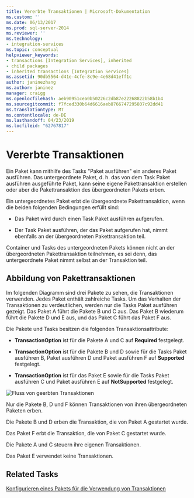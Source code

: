 ```yaml
---
title: Vererbte Transaktionen | Microsoft-Dokumentation
ms.custom: ''
ms.date: 06/13/2017
ms.prod: sql-server-2014
ms.reviewer: ''
ms.technology:
- integration-services
ms.topic: conceptual
helpviewer_keywords:
- transactions [Integration Services], inherited
- child packages
- inherited transactions [Integration Services]
ms.assetid: 90db5564-d41e-4cfe-8c9e-4e68d41eff1c
author: janinezhang
ms.author: janinez
manager: craigg
ms.openlocfilehash: aeb90951cea0b50226c2db87e22268822b58b1b4
ms.sourcegitcommit: f7fced330b64d6616aeb8766747295807c92dd41
ms.translationtype: MT
ms.contentlocale: de-DE
ms.lasthandoff: 04/23/2019
ms.locfileid: "62767817"
---
```

# <a name="inherited-transactions"></a>Vererbte Transaktionen
  Ein Paket kann mithilfe des Tasks "Paket ausführen" ein anderes Paket ausführen. Das untergeordnete Paket, d. h. das von dem Task Paket ausführen ausgeführte Paket, kann seine eigene Pakettransaktion erstellen oder aber die Pakettransaktion des übergeordneten Pakets erben.  
  
 Ein untergeordnetes Paket erbt die übergeordnete Pakettransaktion, wenn die beiden folgenden Bedingungen erfüllt sind:  
  
-   Das Paket wird durch einen Task Paket ausführen aufgerufen.  
  
-   Der Task Paket ausführen, der das Paket aufgerufen hat, nimmt ebenfalls an der übergeordneten Pakettransaktion teil.  
  
 Container und Tasks des untergeordneten Pakets können nicht an der übergeordneten Pakettransaktion teilnehmen, es sei denn, das untergeordnete Paket nimmt selbst an der Transaktion teil.  
  
## <a name="illustration-of-package-transactions"></a>Abbildung von Pakettransaktionen  
 Im folgenden Diagramm sind drei Pakete zu sehen, die Transaktionen verwenden. Jedes Paket enthält zahlreiche Tasks. Um das Verhalten der Transaktionen zu verdeutlichen, werden nur die Tasks Paket ausführen gezeigt. Das Paket A führt die Pakete B und C aus. Das Paket B wiederum führt die Pakete D und E aus, und das Paket C führt das Paket F aus.  
  
 Die Pakete und Tasks besitzen die folgenden Transaktionsattribute:  
  
-   **TransactionOption** ist für die Pakete A und C auf **Required** festgelegt.  
  
-   **TransactionOption** ist für die Pakete B und D sowie für die Tasks Paket ausführen B, Paket ausführen D und Paket ausführen F auf **Supported** festgelegt.  
  
-   **TransactionOption** ist für das Paket E sowie für die Tasks Paket ausführen C und Paket ausführen E auf **NotSupported** festgelegt.  
  
 ![Fluss von geerbten Transaktionen](media/mw-dts-executepack.gif "Flow of inherited transactions")  
  
 Nur die Pakete B, D und F können Transaktionen von ihren übergeordneten Paketen erben.  
  
 Die Pakete B und D erben die Transaktion, die von Paket A gestartet wurde.  
  
 Das Paket F erbt die Transaktion, die von Paket C gestartet wurde.  
  
 Die Pakete A und C steuern ihre eigenen Transaktionen.  
  
 Das Paket E verwendet keine Transaktionen.  
  
## <a name="related-tasks"></a>Related Tasks  
 [Konfigurieren eines Pakets für die Verwendung von Transaktionen](../relational-databases/native-client-ole-db-transactions/transactions.md)  
  
  
